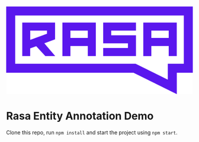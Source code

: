 ![Rasa](/src/components/rasa.svg)

# Rasa Entity Annotation Demo

Clone this repo, run `npm install` and start the project using `npm start`. 
